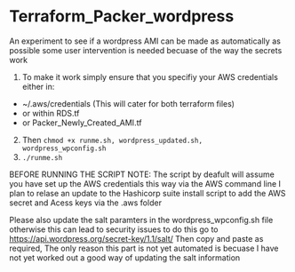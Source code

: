 # Terraform_Packer_wordpress
An experiment to see if a wordpress AMI can be made as automatically as possible 
some user intervention is needed becuase of the way the secrets work

1. To make it work simply ensure that you specifiy your AWS credentials either in:

* ~/.aws/credentials (This will cater for both terraform files)
* or within RDS.tf
* or Packer_Newly_Created_AMI.tf

2. Then `chmod +x runme.sh, wordpress_updated.sh, wordpress_wpconfig.sh`
3. `./runme.sh`

BEFORE RUNNING THE SCRIPT NOTE: The script by deafult will assume you have set up the AWS credentials this way via the AWS command line 
I plan to relase an update to the Hashicorp suite install script to add the AWS secret and Acess keys via the .aws folder

Please also update the salt paramters in the wordpress_wpconfig.sh file otherwise this can lead to security issues
to do this go to https://api.wordpress.org/secret-key/1.1/salt/
Then copy and paste as required, The only reason this part is not yet automated is becuase I have not yet worked out a good way of updating the salt information 

